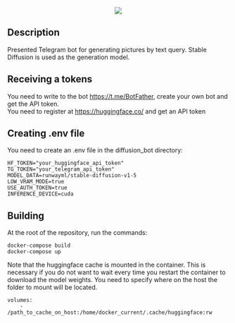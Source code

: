 <p align="center"><img src="assets/1.gif"/></p>

## Description ##
Presented Telegram bot for generating pictures by text query. Stable Diffusion is used as the generation model.

## Receiving a tokens ##
You need to write to the bot https://t.me/BotFather, create your own bot and get the API token.  
You need to register at https://huggingface.co/ and get an API token

## Creating .env file ##
You need to create an .env file in the diffusion_bot directory:
```
HF_TOKEN="your_huggingface_api_token"
TG_TOKEN="your_telegram_api_token"
MODEL_DATA=runwayml/stable-diffusion-v1-5
LOW_VRAM_MODE=true
USE_AUTH_TOKEN=true
INFERENCE_DEVICE=cuda
```

## Building ##
At the root of the repository, run the commands:
```
docker-compose build 
docker-compose up
```
Note that the huggingface cache is mounted in the container. This is necessary if you do not want to wait every time you restart the container to download the model weights. You need to specify where on the host the folder to mount will be located.
```
volumes:
    - /path_to_cache_on_host:/home/docker_current/.cache/huggingface:rw
```